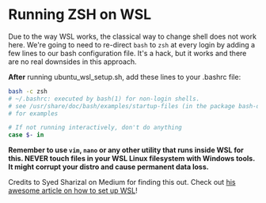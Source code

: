 # Running ZSH on WSL

Due to the way WSL works, the classical way to change shell does not work here. We're going to need to re-direct  `bash` to `zsh` at every login by adding a few lines to our bash configuration file. It's a hack, but it works and there are no real downsides in this approach.

**After** running ubuntu_wsl_setup.sh, add these lines to your .bashrc file:


```bash
bash -c zsh
# ~/.bashrc: executed by bash(1) for non-login shells.
# see /usr/share/doc/bash/examples/startup-files (in the package bash-doc)
# for examples

# If not running interactively, don't do anything
case $- in
```

**Remember to use `vim`, `nano` or any other utility that runs inside WSL for this. NEVER touch files in your WSL Linux filesystem with Windows tools. It might corrupt your distro and cause permanent data loss.**

Credits to Syed Sharizal on Medium for finding this out. Check out [his awesome article on how to set up WSL](https://medium.com/@ssharizal/hyper-js-oh-my-zsh-as-ubuntu-on-windows-wsl-terminal-8bf577cdbd97)!

